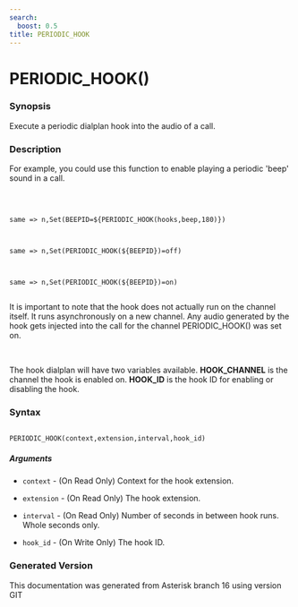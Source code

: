 ```yaml
---
search:
  boost: 0.5
title: PERIODIC_HOOK
---
```


# PERIODIC_HOOK()

### Synopsis

Execute a periodic dialplan hook into the audio of a call.

### Description

For example, you could use this function to enable playing a periodic 'beep' sound in a call.<br>

<br>

``` title="Example: To turn on"

same => n,Set(BEEPID=${PERIODIC_HOOK(hooks,beep,180)})


```
``` title="Example: To turn off"

same => n,Set(PERIODIC_HOOK(${BEEPID})=off)


```
``` title="Example: To turn back on again later"

same => n,Set(PERIODIC_HOOK(${BEEPID})=on)


```
It is important to note that the hook does not actually run on the channel itself. It runs asynchronously on a new channel. Any audio generated by the hook gets injected into the call for the channel PERIODIC\_HOOK() was set on.<br>

<br>

The hook dialplan will have two variables available. **HOOK\_CHANNEL** is the channel the hook is enabled on. **HOOK\_ID** is the hook ID for enabling or disabling the hook.<br>


### Syntax


```

PERIODIC_HOOK(context,extension,interval,hook_id)
```
##### Arguments


* `context` - (On Read Only) Context for the hook extension.<br>

* `extension` - (On Read Only) The hook extension.<br>

* `interval` - (On Read Only) Number of seconds in between hook runs. Whole seconds only.<br>

* `hook_id` - (On Write Only) The hook ID.<br>


### Generated Version

This documentation was generated from Asterisk branch 16 using version GIT 